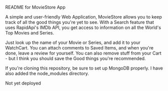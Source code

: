 README for MovieStore App

A simple and user-friendly Web Application, MovieStore allows you to keep track of all the good things you're yet to see. 
With a Search feature that uses RapidApi's IMDb API, you get access to information on all the World's Top Movies and Series.

Just look up the name of your Movie or Series, and add it to your WatchCart. 
You can attach comments to Saved Items, and when you're done, leave a review for yourself. 
You can also remove stuff from your Cart - but I think you should save the Good things you're recommended.


If you're cloning this repository, be sure to set up MongoDB properly. I have also added the node_modules directory. 

Not yet deployed
